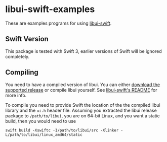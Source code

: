 # libui-swift-examples

These are examples programs for using [libui-swift](https://github.com/sclukey/libui-swift).

## Swift Version

This package is tested with Swift 3, earlier versions of Swift will be ignored completely.

## Compiling

You need to have a compiled version of libui. You can either [download the supported release](https://github.com/andlabs/libui/releases/tag/alpha3.1) or compile libui yourself. See [libui-swift's README](https://github.com/sclukey/libui-swift/blob/master/README.md#usage) for more info.

To compile you need to provide Swift the location of the the compiled libui library and the `ui.h` header file. Assuming you extracted the libui release package to `/path/to/libui`, you are on 64-bit Linux, and you want a static build, then you would need to use

```
swift build -Xswiftc -I/path/to/libui/src -Xlinker -L/path/to/libui/linux_amd64/static
```
